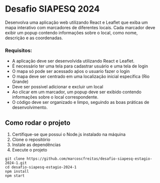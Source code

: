 # Desafio SIAPESQ 2024
Desenvolva uma aplicação web utilizando React e Leaflet que exiba um mapa interativo com marcadores de diferentes locais. Cada marcador deve exibir um popup contendo informações sobre o local, como nome, descrição e as coordenadas.

### Requisitos:

* A aplicação deve ser desenvolvida utilizando React e Leaflet.
* É necessário ter uma tela para cadastrar usuário e uma tela de login
* O mapa só pode ser acessado aṕos o usuario fazer o login
* O mapa deve ser centrado em uma localização inicial específica (Rio Grande)
* Deve ser possivel adicionar e excluir um local
* Ao clicar em um marcador, um popup deve ser exibido contendo informações sobre o local correspondente.
* O código deve ser organizado e limpo, seguindo as boas práticas de desenvolvimento.

## Como rodar o projeto

1. Certifique-se que possui o Node.js instalado na máquina
2. Clone o repositório
3. Instale as dependências
4. Execute o projeto

```console
git clone https://github.com/marcoscfreitas/desafio-siapesq-estagio-2024-1.git
cd desafio-siapesq-estagio-2024-1
npm install
npm start
``````
